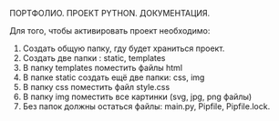 ПОРТФОЛИО. ПРОЕКТ PYTHON. ДОКУМЕНТАЦИЯ.

Для того, чтобы активировать проект необходимо:
  1) Создать общую папку, гду будет храниться проект.
  2) Создать две папки : static, templates
  3) В папку templates поместить файлы html
  4) В папке static создать ещё две папки: css, img
  5) В папку css поместить файл style.css
  6) В папку img поместить все картинки (svg, jpg, png файлы)
  7) Без папок должны остаться файлы: main.py, Pipfile, Pipfile.lock.
